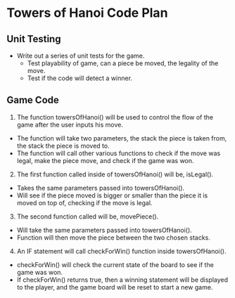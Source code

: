 # Towers of Hanoi Code Plan

## Unit Testing
- Write out a series of unit tests for the game.
  - Test playability of game, can a piece be moved, the legality of the move.
  - Test if the code will detect a winner.
  
## Game Code
1. The function towersOfHanoi() will be used to control the flow of the game after the user inputs his move.
  - The function will take two parameters, the stack the piece is taken from, the stack the piece is moved to.
  - The function will call other various functions to check if the move was legal, make the piece move, and check if the game was won.

2. The first function called inside of towersOfHanoi() will be, isLegal().
  - Takes the same parameters passed into towersOfHanoi().
  - Will see if the piece moved is bigger or smaller than the piece it is moved on top of, checking if the move is legal.

3. The second function called will be, movePiece().
  - Will take the same parameters passed into towersOfHanoi().
  - Function will then move the piece between the two chosen stacks.

4. An IF statement will call checkForWin() function inside towersOfHanoi().
  - checkForWin() will check the current state of the board to see if the game was won.
  - If checkForWin() returns true, then a winning statement will be displayed to the player, and the game board will be reset to start a new game.